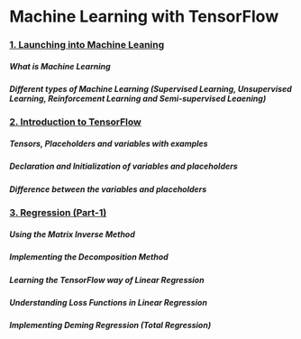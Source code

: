 # Machine Learning with TensorFlow

### <a href="http://deeplearningprojectshub.co/index.html/ML01.html">1. Launching into Machine Leaning</a>
##### What is Machine Learning 
##### Different types of Machine Learning (Supervised Learning, Unsupervised Learning, Reinforcement Learning and Semi-supervised Leaening)

### <a href="http://deeplearningprojectshub.co/index.html/ML02.html">2. Introduction to TensorFlow</a>
##### Tensors, Placeholders and variables with examples 
##### Declaration and Initialization of variables and placeholders
##### Difference between the variables and placeholders

### <a href = "http://deeplearningprojectshub.co/index.html/regression-1.html">3. Regression (Part-1)</a>
##### Using the Matrix Inverse Method
##### Implementing the Decomposition Method
##### Learning the TensorFlow way of Linear Regression
##### Understanding Loss Functions in Linear Regression
##### Implementing Deming Regression (Total Regression)
